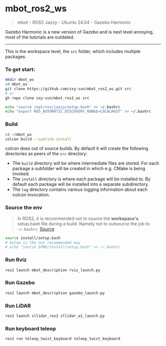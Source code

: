 # mbot_ros2_ws
> mbot - ROS2 Jazzy - Ubuntu 24.04 - Gazebo Harmonic

Gazebo Harmonic is a new version of Gazebo and is next level annoying, most of the tutorials are outdated.

---

This is the workspace level, the `src` folder, which includes multiple packages.

### To get start:
```bash
mkdir mbot_ws
cd mbot_ws
git clone https://github.com/sxy-sun/mbot_ros2_ws.git src
# or
gh repo clone sxy-sun/mbot_ros2_ws src
```

```bash
echo "source /opt/ros/jazzy/setup.bash" >> ~/.bashrc
echo "export ROS_AUTOMATIC_DISCOVERY_RANGE=LOCALHOST" >> ~/.bashrc
```

### Build 
```bash
cd ~/mbot_ws
colcon build --symlink-install
```
colcon does out of source builds. By default it will create the following directories as peers of the `src` directory:
- The `build` directory will be where intermediate files are stored. For each package a subfolder will be created in which e.g. CMake is being invoked.
- The `install` directory is where each package will be installed to. By default each package will be installed into a separate subdirectory.
- The `log` directory contains various logging information about each colcon invocation.

### Source the env
> In ROS2, it is recommended not to source the **workspace's** setup.bash file during a build. Namely not to outsource the job to `~/.bashrc`. [Source](https://robotics.stackexchange.com/questions/113595/ros2-recommended-handling-of-workspace-setup-bash)
```bash
source install/setup.bash
# below is the not recommended way
# echo "source $PWD/install/setup.bash" >> ~/.bashrc
```

### Run Rviz
```bash
ros2 launch mbot_description rviz_launch.py
```

### Run Gazebo
```bash
ros2 launch mbot_description gazebo_launch.py
```

### Run LiDAR
```bash
ros2 launch sllidar_ros2 sllidar_a1_launch.py
```

### Run keyboard teleop
```bash
ros2 run teleop_twist_keyboard teleop_twist_keyboard
```
